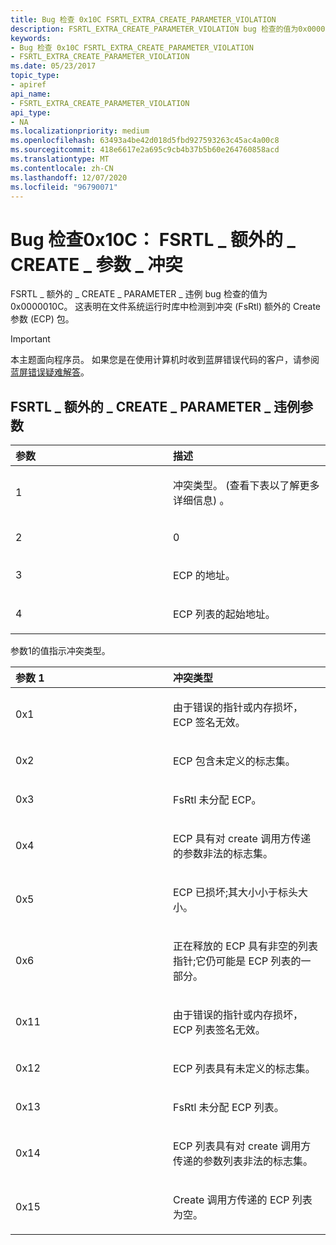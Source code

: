 ```yaml
---
title: Bug 检查 0x10C FSRTL_EXTRA_CREATE_PARAMETER_VIOLATION
description: FSRTL_EXTRA_CREATE_PARAMETER_VIOLATION bug 检查的值为0x0000010C，指示在 FsRtl ECP 包中检测到冲突。
keywords:
- Bug 检查 0x10C FSRTL_EXTRA_CREATE_PARAMETER_VIOLATION
- FSRTL_EXTRA_CREATE_PARAMETER_VIOLATION
ms.date: 05/23/2017
topic_type:
- apiref
api_name:
- FSRTL_EXTRA_CREATE_PARAMETER_VIOLATION
api_type:
- NA
ms.localizationpriority: medium
ms.openlocfilehash: 63493a4be42d018d5fbd927593263c45ac4a00c8
ms.sourcegitcommit: 418e6617e2a695c9cb4b37b5b60e264760858acd
ms.translationtype: MT
ms.contentlocale: zh-CN
ms.lasthandoff: 12/07/2020
ms.locfileid: "96790071"
---
```

# <a name="bug-check-0x10c-fsrtl_extra_create_parameter_violation"></a>Bug 检查0x10C： FSRTL \_ 额外的 \_ CREATE \_ 参数 \_ 冲突


FSRTL \_ 额外的 \_ CREATE \_ PARAMETER \_ 违例 bug 检查的值为0x0000010C。 这表明在文件系统运行时库中检测到冲突 (FsRtl) 额外的 Create 参数 (ECP) 包。

> [!IMPORTANT]
> 本主题面向程序员。 如果您是在使用计算机时收到蓝屏错误代码的客户，请参阅[蓝屏错误疑难解答](https://www.windows.com/stopcode)。


## <a name="fsrtl_extra_create_parameter_violation-parameters"></a>FSRTL \_ 额外的 \_ CREATE \_ PARAMETER \_ 违例参数


<table>
<colgroup>
<col width="50%" />
<col width="50%" />
</colgroup>
<thead>
<tr class="header">
<th align="left">参数</th>
<th align="left">描述</th>
</tr>
</thead>
<tbody>
<tr class="odd">
<td align="left"><p>1</p></td>
<td align="left"><p>冲突类型。  (查看下表以了解更多详细信息) 。</p></td>
</tr>
<tr class="even">
<td align="left"><p>2</p></td>
<td align="left"><p>0</p></td>
</tr>
<tr class="odd">
<td align="left"><p>3</p></td>
<td align="left"><p>ECP 的地址。</p></td>
</tr>
<tr class="even">
<td align="left"><p>4</p></td>
<td align="left"><p>ECP 列表的起始地址。</p></td>
</tr>
</tbody>
</table>

 

参数1的值指示冲突类型。

<table>
<colgroup>
<col width="50%" />
<col width="50%" />
</colgroup>
<thead>
<tr class="header">
<th align="left">参数 1</th>
<th align="left">冲突类型</th>
</tr>
</thead>
<tbody>
<tr class="odd">
<td align="left"><p>0x1</p></td>
<td align="left"><p>由于错误的指针或内存损坏，ECP 签名无效。</p></td>
</tr>
<tr class="even">
<td align="left"><p>0x2</p></td>
<td align="left"><p>ECP 包含未定义的标志集。</p></td>
</tr>
<tr class="odd">
<td align="left"><p>0x3</p></td>
<td align="left"><p>FsRtl 未分配 ECP。</p></td>
</tr>
<tr class="even">
<td align="left"><p>0x4</p></td>
<td align="left"><p>ECP 具有对 create 调用方传递的参数非法的标志集。</p></td>
</tr>
<tr class="odd">
<td align="left"><p>0x5</p></td>
<td align="left"><p>ECP 已损坏;其大小小于标头大小。</p></td>
</tr>
<tr class="even">
<td align="left"><p>0x6</p></td>
<td align="left"><p>正在释放的 ECP 具有非空的列表指针;它仍可能是 ECP 列表的一部分。</p></td>
</tr>
<tr class="odd">
<td align="left"><p>0x11</p></td>
<td align="left"><p>由于错误的指针或内存损坏，ECP 列表签名无效。</p></td>
</tr>
<tr class="even">
<td align="left"><p>0x12</p></td>
<td align="left"><p>ECP 列表具有未定义的标志集。</p></td>
</tr>
<tr class="odd">
<td align="left"><p>0x13</p></td>
<td align="left"><p>FsRtl 未分配 ECP 列表。</p></td>
</tr>
<tr class="even">
<td align="left"><p>0x14</p></td>
<td align="left"><p>ECP 列表具有对 create 调用方传递的参数列表非法的标志集。</p></td>
</tr>
<tr class="odd">
<td align="left"><p>0x15</p></td>
<td align="left"><p>Create 调用方传递的 ECP 列表为空。</p></td>
</tr>
</tbody>
</table>

 

 

 




